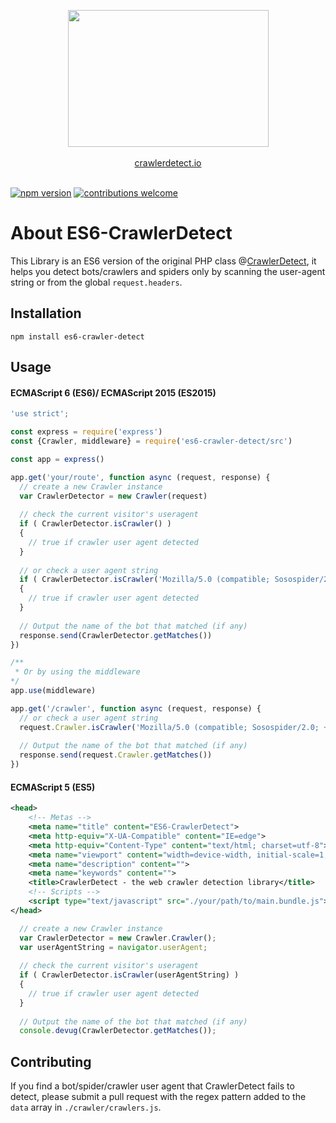 <p align="center"><a href="http://crawlerdetect.io/" target="_blank"><img src="https://cloud.githubusercontent.com/assets/340752/23082173/1bd1a396-f550-11e6-8aba-4d3c75edea2f.png" width="321" height="219" /></a><br><br>
<a href="http://crawlerdetect.io/" target="_blank">crawlerdetect.io</a>
<br><br>
</p>

[![npm version](https://badge.fury.io/js/es6-crawler-detect.svg)](https://badge.fury.io/js/es6-crawler-detect)
[![contributions welcome](https://img.shields.io/badge/contributions-welcome-brightgreen.svg?style=flat)](https://github.com/JefferyHus/es6-crawler-detect/issues)



# About ES6-CrawlerDetect
This Library is an ES6 version of the original PHP class @[CrawlerDetect](https://github.com/JayBizzle/Crawler-Detect), it helps you detect bots/crawlers and spiders only by scanning the user-agent string or from the global `request.headers`.

## Installation
`npm install es6-crawler-detect`

## Usage
#### ECMAScript 6 (ES6)/ ECMAScript 2015 (ES2015)
```javascript
'use strict';

const express = require('express')
const {Crawler, middleware} = require('es6-crawler-detect/src')

const app = express()

app.get('your/route', function async (request, response) {
  // create a new Crawler instance
  var CrawlerDetector = new Crawler(request)
  
  // check the current visitor's useragent
  if ( CrawlerDetector.isCrawler() )
  {
    // true if crawler user agent detected
  }
  
  // or check a user agent string
  if ( CrawlerDetector.isCrawler('Mozilla/5.0 (compatible; Sosospider/2.0; +http://help.soso.com/webspider.htm)') )
  {
    // true if crawler user agent detected
  }
  
  // Output the name of the bot that matched (if any)
  response.send(CrawlerDetector.getMatches())
})

/**
 * Or by using the middleware
*/
app.use(middleware)

app.get('/crawler', function async (request, response) {
  // or check a user agent string
  request.Crawler.isCrawler('Mozilla/5.0 (compatible; Sosospider/2.0; +http://help.soso.com/webspider.htm)')
  
  // Output the name of the bot that matched (if any)
  response.send(request.Crawler.getMatches())
})
```
#### ECMAScript 5 (ES5)
```xml
<head>
	<!-- Metas -->
	<meta name="title" content="ES6-CrawlerDetect">
	<meta http-equiv="X-UA-Compatible" content="IE=edge">
	<meta http-equiv="Content-Type" content="text/html; charset=utf-8">
	<meta name="viewport" content="width=device-width, initial-scale=1, shrink-to-fit=no">
	<meta name="description" content="">
	<meta name="keywords" content="">
	<title>CrawlerDetect - the web crawler detection library</title>
	<!-- Scripts -->
	<script type="text/javascript" src="./your/path/to/main.bundle.js"></script>
</head>
```

```javascript
  // create a new Crawler instance
  var CrawlerDetector = new Crawler.Crawler();
  var userAgentString = navigator.userAgent;
  
  // check the current visitor's useragent
  if ( CrawlerDetector.isCrawler(userAgentString) )
  {
    // true if crawler user agent detected
  }
  
  // Output the name of the bot that matched (if any)
  console.devug(CrawlerDetector.getMatches());
```

## Contributing
If you find a bot/spider/crawler user agent that CrawlerDetect fails to detect, please submit a pull request with the regex pattern added to the `data` array in `./crawler/crawlers.js`.
